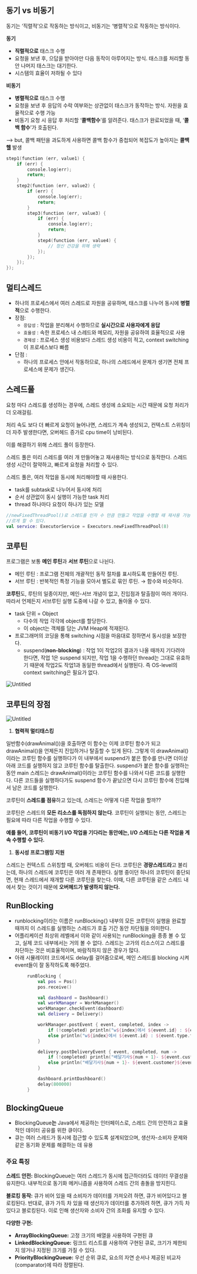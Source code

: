 ## 동기 vs 비동기

동기는 ‘직렬적’으로 작동하는 방식이고, 비동기는 ‘병렬적’으로 작동하는 방식이다.

**동기**

- **직렬적으로** 태스크 수행
- 요청을 보낸 후, 으답을 받아야만 다음 동작이 아루어지는 방식. 태스크를 처리할 동안 나머지 태스크는 대기한다.
- 시스템의 효율이 저하될 수 있다

**비동기**

- **병렬적으로** 태스크 수행
- 요청을 보낸 후 응답의 수락 여부와는 상관없이 태스크가 동작하는 방식. 자원을 효율적으로 수행 가능
- 비동기 요청 시 응답 후 처리할  ‘**콜백함수**’를 알려준다. 태스크가 완료되었을 때, ‘**콜백 함수**’가 호출된다.

—> but, 콜백 패턴을 과도하게 사용하면 콜백 함수가 중첩되어 복잡도가 높아지는 **콜백 헬** 발생

```kotlin
step1(function (err, value1) {
    if (err) {
        console.log(err);
        return;
    }
    step2(function (err, value2) {
        if (err) {
            console.log(err);
            return;
        }
        step3(function (err, value3) {
            if (err) {
                console.log(err);
                return;
            }
            step4(function (err, value4) {
                // 정신 건강을 위해 생략
            });
        });
    });
});
```

## 멀티스레드

- 하나의 프로세스에서 여러 스레드로 자원을 공유하며, 태스크를 나누어 동시에 **병렬적**으로 수행한다.
- 장점:
  - `응답성` : 작업을 분리해서 수행하므로 **실시간으로 사용자에게 응답**
  - `효율성` : 속한 프로세스 내 스레드와 메모리, 자원을 공유하여 효율적으로 사용
  - `경제성` : 프로세스 생성 비용보다 스레드 생성 비용이 적고, context switching이 프로세스보다 빠름
- 단점 :
  - 하나의 프로세스 안에서 작동하므로, 하나의 스레드에서 문제가 생기면 전체 프로세스에 문제가 생긴다.

## 스레드풀

요청 마다 스레드를 생성하는 경우에, 스레드 생성에 소요되는 시간 때문에 요청 처리가 더 오래걸림.

처리 속도 보다 더 빠르게 요청이 늘어나면, 스레드가 계속 생성되고, 컨텍스트 스위칭이 더 자주 발생한다면, 오버헤드 증가로 cpu time이 낭비된다.

이를 해결하기 위해 스레드 풀이 등장한다.

스레드 풀은 미리 스레드를 여러 개 만들어놓고 재사용하는 방식으로 동작한다. 스레드 생성 시간이 절약하고, 빠르게 요청을 처리할 수 있다.

스레드 풀은, 여러 작업을 동시에 처리해야할 때 사용한다.

- task를 subtask로 나누어서 동시에 처리
- 순서 상관없이 동시 실행이 가능한 task 처리
- thread 하나마다 요청이 하나가 있는 모델

```kotlin
//newFixedThreadPool()로 스레드를 인자 수 만큼 만들고 작업을 수행할 때 재사용 가능한 스레드를 고
//르게 할 수 있다.
val service: ExecutorService = Executors.newFixedThreadPool(8)
```



## 코루틴

프로그램은 보통 **메인 루틴**과 **서브 루틴**으로 나뉜다.

- 메인 루틴 : 프로그램 전체의 개괄적인 동작 절차를 표시하도록 만들어진 루틴.
- 서브 루틴 : 반복적인 특정 기능을 모아서 별도로 묶인 루틴. → 함수와 비슷하다.

**코루틴**도, 루틴의 일종이지만, 메인-서브 개념이 없고, 진입점과 탈출점이 여러 개이다. 따라서 언제든지 서브루틴 실행 도중에 나갈 수 있고, 돌아올 수 있다.

- task 단위 = Object
  - 다수의 작업 각각에 object를 할당한다.
  - 이 object는 객체를 담는 JVM Heap에 적재된다.
- 프로그래머의 코딩을 통해 switching 시점을 마음대로 정하면서 동시성을 보장한다.
  - suspend(**non-blocking**) : 작업 1이 작업2의 결과가 나올 때까지 기다려야 한다면, 작업 1은 suspend 되지만, 작업 1을 수행하던 thread는 그대로 유효하기 때문에 작업2도 작업1과 동일한 thread에서 실행된다. 즉 OS-level의 context switching은 필요가 없다.




![Untitled](https://prod-files-secure.s3.us-west-2.amazonaws.com/2503eb61-3370-44dd-9aa2-fc838225e698/34cb9ff2-46c7-4f12-b1d0-cbc57126aebf/Untitled.png)

## 코루틴의 장점

![Untitled](https://prod-files-secure.s3.us-west-2.amazonaws.com/2503eb61-3370-44dd-9aa2-fc838225e698/c85fe561-8345-45be-96e4-5ce2e5e6ad0f/Untitled.png)

1. **협력적 멀티태스킹**

일반함수(drawAnimal())을 호출하면 이 함수는 이제 코루틴 함수가 되고 drawAnimal()을 언제든지 진입하거나 탈출할 수 있게 된다. 그렇게 이 drawAnimal()이라는 코루틴 함수를 실행하다가 이 내부에서 suspend가 붙은 함수를 만나면 더이상 아래 코드를 실행하지 않고 코루틴 함수를 탈출한다. suspend가 붙은 함수를 실행하는 동안 main 스레드는 drawAnimal()이라는 코루틴 함수를 나와서 다른 코드를 실행한다. 다른 코드들을 실행하다가도 suspend 함수가 끝났으면 다시 코루틴 함수에 진입해서 남은 코드를 실행한다.

코루틴이 **스레드를 점유**하고 있는데, 스레드는 어떻게 다른 작업을 할까??

코루틴은 스레드의 **모든 리소스를 독점하지 않는다**. 코루틴이 실행되는 동안, 스레드는 필요에 따라 다른 작업을 수행할 수 있다.

**예를 들어, 코루틴이 비동기 I/O 작업을 기다리는 동안에는, I/O 스레드는 다른 작업을 계속 수행할 수 있다.**

1. **동시성 프로그램밍 지원**

스레드는 컨텍스트 스위칭할 때, 오버헤드 비용이 든다. 코루틴은 **경량스레드라**고 불리는데, 하나의 스레드에 코루틴은 여러 개 존재한다. 실행 중이던 하나의 코루틴이 중단되면, 현재 스레드에서 재개할 다른 코루틴을 찾는다. 이때, 다른 코루틴을 같은 스레드 내에서 찾는 것이기 때문에 **오버헤드가 발생하지 않는다.**

## RunBlocking

- runblocking이라는 이름은 runBlocking{} 내부의 모든 코루틴이 실행을 완료할 때까지 이 스레드를 실행하는 스레드가 호출 기간 동안 차단됨을 의미한다.
- 어플리케이션 최상위 레벨에서 이와 같이 사용되는 runBlocking을 종종 볼 수 있고, 실제 코드 내부에서는 거의 볼 수 없다. 스레드는 고가의 리소스이고 스레드를 차단하는 것은 비효율적이며, 바람직하지 않은 경우가 많다.
- 아래 시뮬레이터 코드에서도 delay를 걸어줌으로써, 메인 스레드를 blocking 시켜 event들이 잘 동작하도록 해주었다.

```kotlin
        runBlocking {
            val pos = Pos()
            pos.receive()

            val dashboard = Dashboard()
            val workManager = WorkManager()
            workManager.checkEvent(dashboard)
            val delivery = Delivery()

            workManager.postEvent { event, completed, index ->
                if (!completed) println("w${index}에서 ${event.id} : ${event.type.typeName} 물품 분류 시작")
                else println("w${index}에서 ${event.id} : ${event.type.typeName} 물품 분류 완료")
            }

            delivery.postDeliveryEvent { event, completed, num ->
                if (!completed) println("배달기사${num + 1}- ${event.customer}${event.type.typeName}(${event.id}) 배송 시작")
                else println("배달기사${num + 1}- ${event.customer}${event.type.typeName}(${event.id}) 물품 배송 완료")
            }

            dashboard.printDashboard()
            delay(800000)
        }
```

## BlockingQueue

- BlockingQueue**는** Java에서 제공하는 인터페이스로, 스레드 간의 안전하고 효율적인 데이터 공유를 위한 큐이다.
- 큐는 여러 스레드가 동시에 접근할 수 있도록 설계되었으며, 생산자-소비자 문제와 같은 동기화 문제를 해결하는 데 유용

### **주요 특징**

**스레드 안전:** BlockingQueue는 여러 스레드가 동시에 접근하더라도 데이터 무결성을 유지한다. 내부적으로 동기화 메커니즘을 사용하여 스레드 간의 충돌을 방지힌디.

**블로킹 동작:** 큐가 비어 있을 때 소비자가 데이터를 가져오려 하면, 큐가 비어있다고 블로킹된다. 반대로, 큐가 가득 차 있을 때 생산자가 데이터를 추가하려 하면, 큐가 가득 차 있다고 블로킹된다. 이로 인해 생산자와 소비자 간의 조화를 유지할 수 있다.

**다양한 구현:**

- **ArrayBlockingQueue:** 고정 크기의 배열을 사용하여 구현된 큐
- **LinkedBlockingQueue:** 링크드 리스트를 사용하여 구현된 큐로, 크기가 제한되지 않거나 지정된 크기를 가질 수 있다.
- **PriorityBlockingQueue:** 우선 순위 큐로, 요소의 자연 순서나 제공된 비교자(comparator)에 따라 정렬된다.